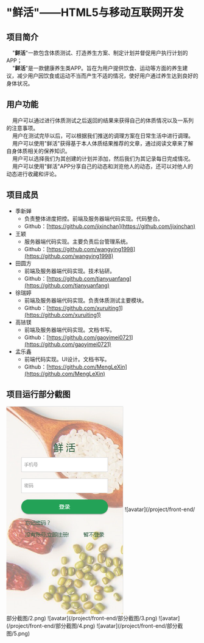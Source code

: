 # "鲜活"——HTML5与移动互联网开发
## 项目简介
&nbsp;&nbsp;&nbsp;&nbsp;"**鲜活**"一款包含体质测试、打造养生方案、制定计划并督促用户执行计划的APP；<br>
&nbsp;&nbsp;&nbsp;&nbsp;"**鲜活**"是一款健康养生类APP。旨在为用户提供饮食、运动等方面的养生建议，减少用户因饮食或运动不当而产生不适的情况，使好用户通过养生达到良好的身体状况。

## 用户功能
&nbsp;&nbsp;&nbsp;&nbsp;用户可以通过进行体质测试之后返回的结果来获得自己的体质情况以及一系列的注意事项。<br>
&nbsp;&nbsp;&nbsp;&nbsp;用户在测试完毕以后，可以根据我们推送的调理方案在日常生活中进行调理。<br>
&nbsp;&nbsp;&nbsp;&nbsp;用户可以使用"鲜活"获得基于本人体质结果推荐的文章，通过阅读文章来了解自身体质相关的保养知识。<br>
&nbsp;&nbsp;&nbsp;&nbsp;用户可以选择我们为其创建的计划并添加，然后我们为其记录每日完成情况。<br>
&nbsp;&nbsp;&nbsp;&nbsp;用户可以使用"鲜活"APP分享自己的动态和浏览他人的动态，还可以对他人的动态进行收藏和评论。<br>
      
## 项目成员
* 季新婵
   * 负责整体进度把控。前端及服务器端代码实现。代码整合。
   * Github：[https://github.com/jixinchan](https://github.com/jixinchan)
* 王颖
   * 服务器端代码实现。主要负责后台管理系统。
   * Github：[https://github.com/wangying1998](https://github.com/wangying1998)
* 田圆方
   * 前端及服务器端代码实现。技术钻研。
   * Github：[https://github.com/tianyuanfang](https://github.com/tianyuanfang)
* 徐瑞婷
   * 前端及服务器端代码实现。负责体质测试主要模块。
   * Github：[https://github.com/xuruiting1](https://github.com/xuruiting1)  
* 高铱镁
   * 前端及服务器端代码实现。文档书写。
   * Github：[https://github.com/gaoyimei0721](https://github.com/gaoyimei0721)  
* 孟乐鑫
   * 前端代码实现。UI设计。文档书写。
   * Github：[https://github.com/MengLeXin](https://github.com/MengLeXin)  
   	
## 项目运行部分截图
<img src="/project/front-end/部分截图/1.png" align=center>
![avatar](/project/front-end/部分截图/2.png)
![avatar](/project/front-end/部分截图/3.png)
![avatar](/project/front-end/部分截图/4.png)
![avatar](/project/front-end/部分截图/5.png)
